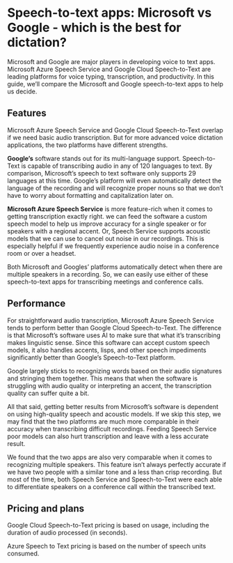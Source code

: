 # Speech-to-text apps: Microsoft vs Google - which is the best for dictation?
Microsoft and Google are major players in developing voice to text apps. Microsoft Azure Speech Service and Google Cloud Speech-to-Text are leading platforms for voice typing, transcription, and productivity. In this guide, we’ll compare the Microsoft and Google speech-to-text apps to help us decide.

## Features
Microsoft Azure Speech Service and Google Cloud Speech-to-Text overlap if we need basic audio transcription. But for more advanced voice dictation applications, the two platforms have different strengths. 

**Google’s** software stands out for its multi-language support. Speech-to-Text is capable of transcribing audio in any of 120 languages to text. By comparison, Microsoft’s speech to text software only supports 29 languages at this time. Google’s platform will even automatically detect the language of the recording and will recognize proper nouns so that we don’t have to worry about formatting and capitalization later on.

**Microsoft Azure Speech Service** is more feature-rich when it comes to getting transcription exactly right. we can feed the software a custom speech model to help us improve accuracy for a single speaker or for speakers with a regional accent. Or, Speech Service supports acoustic models that we can use to cancel out noise in our recordings. This is especially helpful if we frequently experience audio noise in a conference room or over a headset.

Both Microsoft and Googles’ platforms automatically detect when there are multiple speakers in a recording. So, we can easily use either of these speech-to-text apps for transcribing meetings and conference calls.


## Performance

For straightforward audio transcription, Microsoft Azure Speech Service tends to perform better than Google Cloud Speech-to-Text. The difference is that Microsoft’s software uses AI to make sure that what it’s transcribing makes linguistic sense. Since this software can accept custom speech models, it also handles accents, lisps, and other speech impediments significantly better than Google’s Speech-to-Text platform.

Google largely sticks to recognizing words based on their audio signatures and stringing them together. This means that when the software is struggling with audio quality or interpreting an accent, the transcription quality can suffer quite a bit.

All that said, getting better results from Microsoft’s software is dependent on using high-quality speech and acoustic models. If we skip this step, we may find that the two platforms are much more comparable in their accuracy when transcribing difficult recordings. Feeding Speech Service poor models can also hurt transcription and leave with a less accurate result.

We found that the two apps are also very comparable when it comes to recognizing multiple speakers. This feature isn’t always perfectly accurate if we have two people with a similar tone and a less than crisp recording. But most of the time, both Speech Service and Speech-to-Text were each able to differentiate speakers on a conference call within the transcribed text.

## Pricing and plans
Google Cloud Speech-to-Text pricing is based on usage, including the duration of audio processed (in seconds).

Azure Speech to Text pricing is based on the number of speech units consumed.
